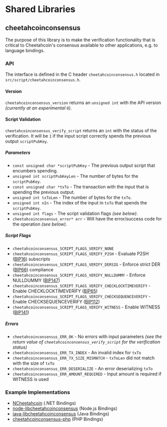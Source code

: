 Shared Libraries
================

## cheetahcoinconsensus

The purpose of this library is to make the verification functionality that is critical to Cheetahcoin's consensus available to other applications, e.g. to language bindings.

### API

The interface is defined in the C header `cheetahcoinconsensus.h` located in  `src/script/cheetahcoinconsensus.h`.

#### Version

`cheetahcoinconsensus_version` returns an `unsigned int` with the API version *(currently at an experimental `0`)*.

#### Script Validation

`cheetahcoinconsensus_verify_script` returns an `int` with the status of the verification. It will be `1` if the input script correctly spends the previous output `scriptPubKey`.

##### Parameters
- `const unsigned char *scriptPubKey` - The previous output script that encumbers spending.
- `unsigned int scriptPubKeyLen` - The number of bytes for the `scriptPubKey`.
- `const unsigned char *txTo` - The transaction with the input that is spending the previous output.
- `unsigned int txToLen` - The number of bytes for the `txTo`.
- `unsigned int nIn` - The index of the input in `txTo` that spends the `scriptPubKey`.
- `unsigned int flags` - The script validation flags *(see below)*.
- `cheetahcoinconsensus_error* err` - Will have the error/success code for the operation *(see below)*.

##### Script Flags
- `cheetahcoinconsensus_SCRIPT_FLAGS_VERIFY_NONE`
- `cheetahcoinconsensus_SCRIPT_FLAGS_VERIFY_P2SH` - Evaluate P2SH ([BIP16](https://github.com/cheetahcoin/bips/blob/master/bip-0016.mediawiki)) subscripts
- `cheetahcoinconsensus_SCRIPT_FLAGS_VERIFY_DERSIG` - Enforce strict DER ([BIP66](https://github.com/cheetahcoin/bips/blob/master/bip-0066.mediawiki)) compliance
- `cheetahcoinconsensus_SCRIPT_FLAGS_VERIFY_NULLDUMMY` - Enforce NULLDUMMY ([BIP147](https://github.com/cheetahcoin/bips/blob/master/bip-0147.mediawiki))
- `cheetahcoinconsensus_SCRIPT_FLAGS_VERIFY_CHECKLOCKTIMEVERIFY` - Enable CHECKLOCKTIMEVERIFY ([BIP65](https://github.com/cheetahcoin/bips/blob/master/bip-0065.mediawiki))
- `cheetahcoinconsensus_SCRIPT_FLAGS_VERIFY_CHECKSEQUENCEVERIFY` - Enable CHECKSEQUENCEVERIFY ([BIP112](https://github.com/cheetahcoin/bips/blob/master/bip-0112.mediawiki))
- `cheetahcoinconsensus_SCRIPT_FLAGS_VERIFY_WITNESS` - Enable WITNESS ([BIP141](https://github.com/cheetahcoin/bips/blob/master/bip-0141.mediawiki))

##### Errors
- `cheetahcoinconsensus_ERR_OK` - No errors with input parameters *(see the return value of `cheetahcoinconsensus_verify_script` for the verification status)*
- `cheetahcoinconsensus_ERR_TX_INDEX` - An invalid index for `txTo`
- `cheetahcoinconsensus_ERR_TX_SIZE_MISMATCH` - `txToLen` did not match with the size of `txTo`
- `cheetahcoinconsensus_ERR_DESERIALIZE` - An error deserializing `txTo`
- `cheetahcoinconsensus_ERR_AMOUNT_REQUIRED` - Input amount is required if WITNESS is used

### Example Implementations
- [NCheetahcoin](https://github.com/NicolasDorier/NCheetahcoin/blob/master/NCheetahcoin/Script.cs#L814) (.NET Bindings)
- [node-libcheetahcoinconsensus](https://github.com/bitpay/node-libcheetahcoinconsensus) (Node.js Bindings)
- [java-libcheetahcoinconsensus](https://github.com/dexX7/java-libcheetahcoinconsensus) (Java Bindings)
- [cheetahcoinconsensus-php](https://github.com/Bit-Wasp/cheetahcoinconsensus-php) (PHP Bindings)
